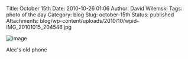 Title: October 15th 
Date: 2010-10-26 01:06
Author: David Wilemski
Tags: photo of the day
Category: blog
Slug: october-15th
Status: published
Attachments: blog/wp-content/uploads/2010/10/wpid-IMG_20101015_204546.jpg

![image](http://oromis.davidwilemski.com/blog/wp-content/uploads/2010/10/wpid-IMG_20101015_204546.jpg)

Alec's old phone
